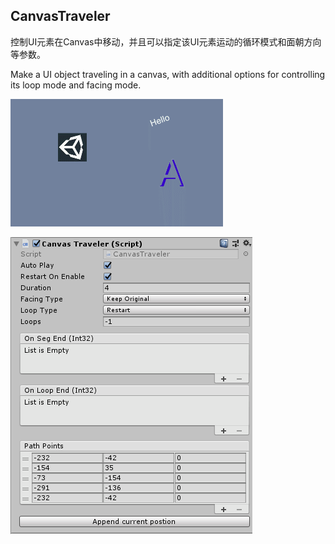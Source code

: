 ## CanvasTraveler

控制UI元素在Canvas中移动，并且可以指定该UI元素运动的循环模式和面朝方向等参数。

Make a UI object traveling in a canvas, with additional options for controlling its loop mode and facing mode.

![Sample](Sample.gif)


![inspector](inspector.png)
